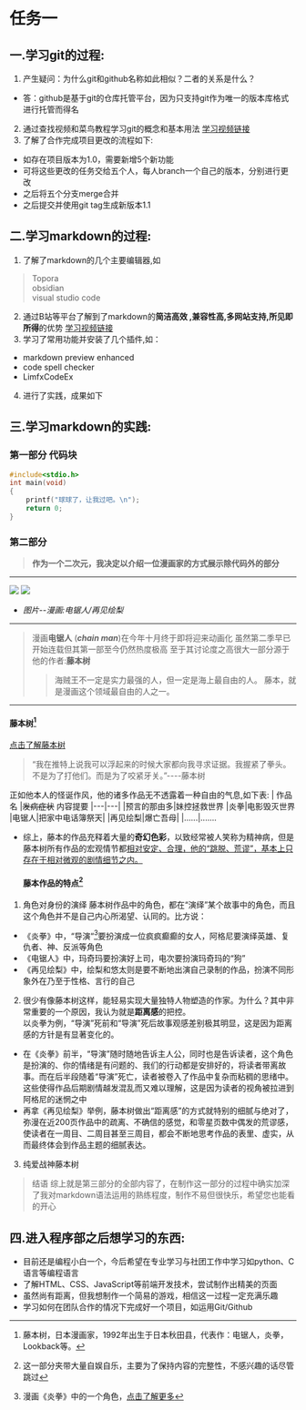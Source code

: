 # 任务一 
## 一.学习git的过程:
1. 产生疑问：为什么git和github名称如此相似？二者的关系是什么？
  - 答：github是基于git的仓库托管平台，因为只支持git作为唯一的版本库格式进行托管而得名
2. 通过查找视频和菜鸟教程学习git的概念和基本用法 [学习视频链接](https://www.bilibili.com/video/BV1s3411g7PS/?spm_id_from=333.337.search-card.all.click&vd_source=7e11b3cb45a4a68157b34aca3b0d381d)
3. 了解了合作完成项目更改的流程如下:
  - 如存在项目版本为1.0，需要新增5个新功能
  - 可将这些更改的任务交给五个人，每人branch一个自己的版本，分别进行更改
  - 之后将五个分支merge合并
  - 之后提交并使用git tag生成新版本1.1

## 二.学习markdown的过程:

  1. 了解了markdown的几个主要编辑器,如
  >Topora  
  >obsidian  
  >visual studio code 

  2. 通过B站等平台了解到了markdown的**简洁高效 ,兼容性高,多网站支持,所见即所得**的优势 [学习视频链接](https://www.bilibili.com/video/BV1hG411p7fX/?spm_id_from=333.337.search-card.all.click&vd_source=7e11b3cb45a4a68157b34aca3b0d381d)
  3. 学习了常用功能并安装了几个插件,如：
   - markdown preview enhanced
   - code spell checker
   - LimfxCodeEx
  4. 进行了实践，成果如下
## 三.学习markdown的实践:
### 第一部分 代码块
```c
#include<stdio.h>
int main(void)
{
    printf("球球了，让我过吧。\n");
    return 0;
}
```
### 第二部分
  >**作为一个二次元，我决定以介绍一位漫画家的方式展示除代码外的部分**
---
![](2022-09-24-00-41-01.png)
![](2022-09-24-02-28-03.png)
- *图片--漫画:电锯人/再见绘梨*
- ---
>漫画**电锯人** (***chain man***)在今年十月终于即将迎来动画化
虽然第二季早已开始连载但其第一部至今仍然热度极高
至于其讨论度之高很大一部分源于他的作者:**藤本树**
>>海贼王不一定是实力最强的人，但一定是海上最自由的人。
藤本，就是漫画这个领域最自由的人之一。
---
#### 藤本树[^1]

[点击了解藤本树](https://www.bilibili.com/video/BV1rK4y1r7tJ/?spm_id_from=333.337.search-card.all.click&vd_source=7e11b3cb45a4a68157b34aca3b0d381d)
> “我在推特上说我可以浮起来的时候大家都向我寻求证据。我握紧了拳头。不是为了打他们。而是为了咬紧牙关。”----藤本树

正如他本人的怪诞作风，他的诸多作品无不透露着一种自由的气息,如下表:
|  作品名 |~~发病症状~~ 内容提要
|---|---|
|预言的那由多|妹控拯救世界
|炎拳|电影毁灭世界
|电锯人|把家中电话簿祭天|
|再见绘梨|爆亡吾母|
|......|.......

- 综上，藤本的作品充释着大量的**奇幻色彩**，以致经常被人笑称为精神病，但是藤本树所有作品的宏观情节都<u>相对安定、合理，他的“跳脱、荒谬”，基本上只存在于相对微观的剧情细节之内。</u>
  #### 藤本作品的特点[^2]
1. 角色对身份的演绎
  藤本树作品中的角色，都在“演绎”某个故事中的角色，而且这个角色并不是自己内心所渴望、认同的。比方说：
 -  《炎拳》中，“导演“[^3]要扮演成一位疯疯癫癫的女人，阿格尼要演绎英雄、复仇者、神、反派等角色
 -  《电锯人》中，玛奇玛要扮演好上司，电次要扮演玛奇玛的“狗”
 -  《再见绘梨》中，绘梨和悠太则是要不断地出演自己录制的作品，扮演不同形象外在乃至于性格、言行的自己
  2. 很少有像藤本树这样，能轻易实现大量独特人物塑造的作家。为什么？其中非常重要的一个原因，我认为就是**距离感**的把控。    
  以炎拳为例，“导演”死前和“导演”死后故事观感差别极其明显，这是因为距离感的方针是有显著变化的。
  - 在《炎拳》前半，“导演”随时随地告诉主人公，同时也是告诉读者，这个角色是扮演的、你的情绪是有问题的、我们的行动都是安排好的，将读者带离故事。而在后半段随着“导演”死亡，读者被卷入了作品中复杂而粘稠的思绪中。
  这些使得作品后期剧情越发混乱而又难以理解，这是因为读者的视角被拉进到阿格尼的迷惘之中
- 再拿《再见绘梨》举例，藤本树做出“距离感”的方式就特别的细腻与绝对了，弥漫在近200页作品中的疏离、不确信的感觉，和零星页数中偶发的荒谬感，使读者在一周目、二周目甚至三周目，都会不断地思考作品的表里、虚实，从而最终体会到作品主题的细腻表达。
3. 纯爱战神藤本树
  > 结语
  综上就是第三部分的全部内容了，在制作这一部分的过程中确实加深了我对markdown语法运用的熟练程度，制作不易但很快乐，希望您也能看的开心
## 四.进入程序部之后想学习的东西:
- 目前还是编程小白一个，今后希望在专业学习与社团工作中学习如python、C语言等编程语言
- 了解HTML、CSS、JavaScript等前端开发技术，尝试制作出精美的页面
- 虽然尚有距离，但我想制作一个简易的游戏，相信这一过程一定充满乐趣
- 学习如何在团队合作的情况下完成好一个项目，如运用Git/Github
[^1]:藤本树，日本漫画家，1992年出生于日本秋田县，代表作：电锯人，炎拳，Lookback等。
[^2]:这一部分夹带大量自娱自乐，主要为了保持内容的完整性，不感兴趣的话尽管跳过
[^3]:漫画《炎拳》中的一个角色，[点击了解更多](https://zh.moegirl.org.cn/%E6%89%98%E5%98%89%E5%A1%94)
